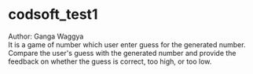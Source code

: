 # codsoft_test1
Author: Ganga Waggya<br>
It is a game of number which user enter guess for the generated number. <br>
Compare the user's guess with the generated number and provide the feedback on whether the guess is correct, too high, or too low. 
